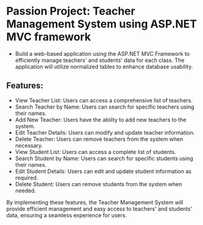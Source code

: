 # Passion Project: Teacher Management System using ASP.NET MVC framework 

- Build a web-based application using the ASP.NET MVC Framework to efficiently manage teachers' and students' data for each class. The application will utilize normalized tables to enhance database usability.

## Features:
- View Teacher List: Users can access a comprehensive list of teachers.
- Search Teacher by Name: Users can search for specific teachers using their names.
- Add New Teacher: Users have the ability to add new teachers to the system.
- Edit Teacher Details: Users can modify and update teacher information.
- Delete Teacher: Users can remove teachers from the system when necessary.
- View Student List: Users can access a complete list of students.
- Search Student by Name: Users can search for specific students using their names.
- Edit Student Details: Users can edit and update student information as required.
- Delete Student: Users can remove students from the system when needed.
  
By implementing these features, the Teacher Management System will provide efficient management and easy access to teachers' and students' data, ensuring a seamless experience for users.
